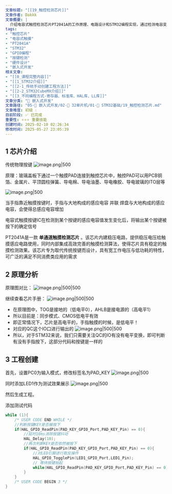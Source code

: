 ```yaml
---
文章标题: "[[19_触控检测芯片]]" 
文章作者: Dakkk
文章概要: |
  介绍电容式触控检测芯片PT2041A的工作原理、电路设计和STM32编程实现，通过检测电容变化实现触摸按键功能
tags:
- "触控芯片"
- "电容式触摸"
- "PT2041A"
- "STM32"
- "GPIO编程"
- "按键检测"
- "硬件设计"
- "嵌入式开发"
相关文章:
- "[[0_课程完整内容]]"
- "[[1_STM32介绍]]"
- "[[2-1_传统手动创建工程方法]]"
- "[[2-2_STM32CubeMX介绍]]"
- "[[3_不同编程方式-寄存器、标准库、HAL库、LL库]]"
文章分类: "🔧 嵌入式开发"
文章路径: "05-🔧 嵌入式开发/02-🚀 32单片机/01-📖 STM32基础/19_触控检测芯片.md"
文章难度: 初级 💧
目前阶段: ✅ 已完成
重要性: ⭐⭐⭐ 重要技能
创建时间: 2025-02-10 02:26:34
修改时间: 2025-05-27 23:05:39
---
```


## 1 芯片介绍

传统物理按键
![image.png|500](https://my-obsidian-image.oss-cn-guangzhou.aliyuncs.com/2025/03/e18d86a8efae7f3633eee50fd1383e68.png)

原理：玻璃盖板下通过一个触摸PAD连接到触控芯片中，触控PAD可以用PCB铜箔、金属片、平顶圆柱弹簧、导电棉、导电油墨、导电橡胶、导电玻璃的ITO层等

![image.png|500](https://my-obsidian-image.oss-cn-guangzhou.aliyuncs.com/2025/03/b3bd286fbf268cb422ce57945803f45e.png)

当手指靠近触摸按键时，手指与大地构成的感应电容 并联 焊盘与大地构成的感应电容，会使得总感应电容增加

电容式触摸按键IC在检测到某个按键的感应电容值发生变化后，将输出某个按键被按下的确定信号

PT2041A是一款 **单通道触摸检测芯片** 。该芯片内建稳压电路，提供稳压电压给触摸感应电路使用，同时内部集成高效完善的触摸检测算法，使得芯片具有稳定的触摸检测效果。该芯片专为取代传统按键而设计，具有宽工作电压与低功耗的特性，可广泛的满足不同消费类应用的需求

## 2 原理分析

原理图对比：
![image.png|500|500](https://my-obsidian-image.oss-cn-guangzhou.aliyuncs.com/2025/03/e007785a328b0041b6e98363cb6a7972.png)

继续查看芯片手册：
![image.png|500|500](https://my-obsidian-image.oss-cn-guangzhou.aliyuncs.com/2025/03/c7bd44c0e69656fcb6345a38bd29ae75.png)

- 在原理图中，TOG是接地的（低电平0），AHLB是接电源的（高电平1）
- 所以目前是：同步模式、CMOS低电平有效
- 即正常情况下，芯片是高电平的，手指触摸的时候，是低电平！
- 对应的QC这个IO口进行输出的
  ![image.png|500|500](https://my-obsidian-image.oss-cn-guangzhou.aliyuncs.com/2025/03/a8cb20bc00750c2dc09e746d2a58dbfc.png)
- 所以，对于STM32来说，我们只需要关注QC的IO有没有电平变换，即可判断有没有手指按下，这部分代码和按键是一样的

## 3 工程创建

首先，设置PC0为输入模式，修改标签名为PAD_KEY
![image.png|500](https://my-obsidian-image.oss-cn-guangzhou.aliyuncs.com/2025/03/74924d3177d52c0e2cd33b48f8857d4f.png)

同时添加LED1作为测试效果展示
![image.png|500](https://my-obsidian-image.oss-cn-guangzhou.aliyuncs.com/2025/03/4c6bb4d28381862f498f8a6e542f6fbc.png)

然后生成工程。

添加测试代码
```c
while (1){
	/* USER CODE END WHILE */
	//判断按键KEY是否被按下
	if(HAL_GPIO_ReadPin(PAD_KEY_GPIO_Port,PAD_KEY_Pin) == 0){
		//延时10ms消除按键抖动
		HAL_Delay(10);
		//再次判断KEY是否依然被按下
		if(HAL_GPIO_ReadPin(PAD_KEY_GPIO_Port,PAD_KEY_Pin) == 0){
			//对LED引脚进行取反操作
			HAL_GPIO_TogglePin(LED1_GPIO_Port,LED1_Pin);
			// 等待按键抬起
			while(HAL_GPIO_ReadPin(PAD_KEY_GPIO_Port,PAD_KEY_Pin) == 0);
		}
	}
	/* USER CODE BEGIN 3 */
}
```

